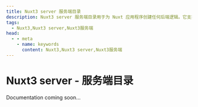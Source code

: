 ```yaml
---
title: Nuxt3 server 服务端目录
description: Nuxt3 server 服务端目录用于为 Nuxt 应用程序创建任何后端逻辑。它支持 HMR 和强大的功能，包含项目的 API 和服务器中间件（Middleware）。
tags: 
  - Nuxt3,Nuxt3 server,Nuxt3服务端
head:
  - - meta
    - name: keywords
      content: Nuxt3,Nuxt3 server,Nuxt3服务端
---
```


# Nuxt3 server - 服务端目录

Documentation coming soon...